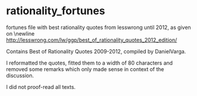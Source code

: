 rationality_fortunes
====================

fortunes file with best rationality quotes from lesswrong until 2012,
as given on \newline
http://lesswrong.com/lw/ggp/best_of_rationality_quotes_2012_edition/

Contains Best of Rationality Quotes 2009-2012,
compiled by DanielVarga.

I reformatted the quotes, fitted them to a width of 80 characters
and removed some remarks which only made sense in context
of the discussion.

I did not proof-read all texts.
